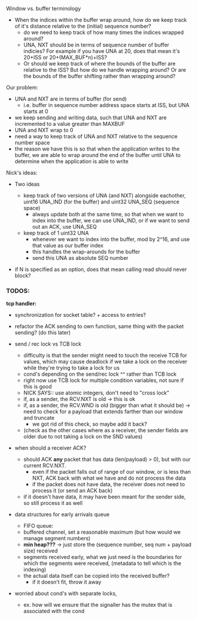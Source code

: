 <!-- - closed vs deleted? Does deleted mean that both ends are closed?  -->
<!-- - If the listen was not fully specified (i.e., the remote socket was not fully specified), then the unspecified fields should be filled in now.
- but this is not appropriate when the stack is capable of sending data on the SYN because the TCP peer may not accept and acknowledge all of the data on the SYN.
- scenario in which a simultaneous open happens? how can two sockets both send syn's (both are CONNECT)
  - why would UNA be == to ISS in simultaneous open?

- SND.WL1 <- SEG.SEQ
- SND.WL2 <- SEG.ACK -->
<!-- queue them for processing after the ESTABLISHED state has been reached, return. -->

<!-- SYN-RECEIVED STATE
If SND.UNA < SEG.ACK =< SND.NXT, then enter ESTABLISHED state  why do we not update the una? 

<!-- - how to maintain a listener socket in our socket table once a new connection is established?
  - do we create a new tcb with the new state variables and reset the listener to be in listen state and reset variables as well? Should the listener be the one handling the handshake?  -->

<!-- - tcp socket accept+connect to itself? -->

Window vs. buffer terminology
- When the indices within the buffer wrap around, how do we keep track of it's distance relative to the (initial) sequence number? 
  - do we need to keep track of how many times the indices wrapped around?
  - UNA, NXT should be in terms of sequence number of buffer indicies? For example if you have UNA at 20, does that mean it's 20+ISS or 20+(MAX_BUF*n)+ISS? 
  - Or should we keep track of where the bounds of the buffer are relative to the ISS? But how do we handle wrapping around? Or are the bounds of the buffer shifting rather than wrapping around?

Our problem:
- UNA and NXT are in terms of buffer (for send)
  - i.e. buffer in sequence number address space starts at ISS, but UNA starts at 0 
- we keep sending and writing data, such that UNA and NXT are incremented to a value greater than MAXBUF
- UNA and NXT wrap to 0
- need a way to keep track of UNA and NXT relative to the sequence number space
- the reason we have this is so that when the application writes to the buffer, we are able to wrap around the end of the buffer until UNA to determine when the application is able to write 

Nick's ideas:
- Two ideas
  - keep track of two versions of UNA (and NXT) alongside eachother, uint16 UNA_IND (for the buffer) and uint32 UNA_SEQ (sequence space)
    - always update both at the same time, so that when we want to index into the buffer, we can use UNA_IND, or if we want to send out an ACK, use UNA_SEQ
  - keep track of 1 uint32 UNA
    - whenever we want to index into the buffer, mod by 2^16, and use that value as our buffer index
    - this handles the wrap-arounds for the buffer
    - send this UNA as absolute SEQ number

- if N is specified as an option, does that mean calling read should never block? 


### TODOS: 

**tcp handler:**
- synchronization for socket table? + access to entries?
- refactor the ACK sending to own function, same thing with the packet sending? (do this later)


- send / rec lock vs TCB lock
  - difficulty is that the sender might need to touch the receive TCB for values, which may cause deadlock if we take a lock on the receiver while they're trying to take a lock for us
  - cond's depending on the send/rec lock ^^ rather than TCB lock
  - right now use TCB lock for multiple condition variables, not sure if this is good
  - NICK SAYS:: use atomic integers, don't need to "cross lock"
  - if, as a sender, the RCV.NXT is old -> this is ok
  - if, as a sender, the RCV.WND is old (bigger than what it should be) -> need to check for a payload that extends farther than our window and truncate
    - we got rid of this check, so maybe add it back?
  - (check as the other cases where as a receiver, the sender fields are older due to not taking a lock on the SND values)

- when should a receiver ACK?
  - should ACK **any** packet that has data (len(payload) > 0), but with our current RCV.NXT.
    - even if the packet falls out of range of our window, or is less than NXT, ACK back with what we have and do not process the data
    - if the packet does not have data, the receiver does not need to process it (or send an ACK back)
  - if it doesn't have data, it may have been meant for the sender side, so still process it as well

- data structures for early arrivals queue
  - FIFO queue:
  - buffered channel, set a reasonable maximum (but how would we manage segment numbers)
  - **min heap???** -> just store the (sequence number, seq num + payload size) received
  - segments received early, what we just need is the boundaries for which the segments were received, (metadata to tell which is the indexing)
  - the actual data itself can be copied into the received buffer? 
    - if it doesn't fit, throw it away

- worried about cond's with separate locks,
  - ex. how will we ensure that the signaller has the mutex that is associated with the cond

